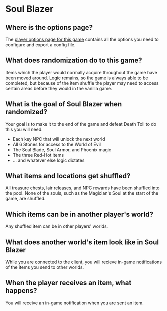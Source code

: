 # Soul Blazer

## Where is the options page?

The [player options page for this game](../player-options) contains all the options you need to configure and export a config file.

## What does randomization do to this game?

Items which the player would normally acquire throughout the game have been moved around. Logic remains, so the game is
always able to be completed, but because of the item shuffle the player may need to access certain areas before they
would in the vanilla game.

## What is the goal of Soul Blazer when randomized?

Your goal is to make it to the end of the game and defeat Death Toll to do this you will need:
- Each key NPC that will unlock the next world
- All 6 Stones for access to the World of Evil
- The Soul Blade, Soul Armor, and Phoenix magic
- The three Red-Hot items
- ... and whatever else logic dictates

## What items and locations get shuffled?

All treasure chests, lair releases, and NPC rewards have been shuffled into the pool.
None of the souls, such as the Magician's Soul at the start of the game, are shuffled.

## Which items can be in another player's world?

Any shuffled item can be in other players' worlds.

## What does another world's item look like in Soul Blazer

While you are connected to the client, you will recieve in-game notifications of the items you send to other worlds.

## When the player receives an item, what happens?

You will receive an in-game notification when you are sent an item.

